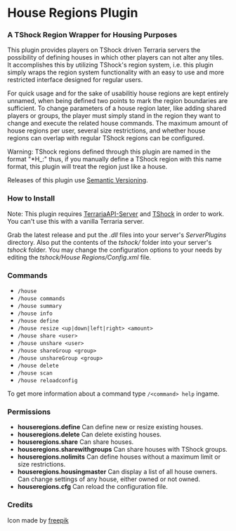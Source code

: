 House Regions Plugin
===================

### A TShock Region Wrapper for Housing Purposes

This plugin provides players on TShock driven Terraria servers the possibility 
of defining houses in which other players can not alter any tiles. It 
accomplishes this by utilizing TShock's region system, i.e. this plugin simply
wraps the region system functionality with an easy to use and more restricted
interface designed for regular users.

For quick usage and for the sake of usabilitiy house regions are kept entirely 
unnamed, when being defined two points to mark the region boundaries are 
sufficient.
To change parameters of a house region later, like adding shared players or 
groups, the player must simply stand in the region they want to change and 
execute the related house commands. The maximum amount of house regions per 
user, several size restrictions, and whether house regions can overlap with
regular TShock regions can be configured.

Warning: TShock regions defined through this plugin are named in the format 
"*H_<User>:<HouseIndex>" thus, if you manually define a TShock region with this 
name format, this plugin will treat the region just like a house.

Releases of this plugin use [Semantic Versioning](http://semver.org/).

### How to Install

Note: This plugin requires [TerrariaAPI-Server](https://github.com/NyxStudios/TerrariaAPI-Server) and [TShock](https://github.com/NyxStudios/TShock) in order to work. You can't use this with a vanilla Terraria server.

Grab the latest release and put the _.dll_ files into your server's _ServerPlugins_ directory. Also put the contents of the _tshock/_ folder into your server's _tshock_ folder. You may change the configuration options to your needs by editing the _tshock/House Regions/Config.xml_ file.

### Commands

* `/house`
* `/house commands`
* `/house summary`
* `/house info`
* `/house define`
* `/house resize <up|down|left|right> <amount>`
* `/house share <user>`
* `/house unshare <user>`
* `/house shareGroup <group>`
* `/house unshareGroup <group>`
* `/house delete`
* `/house scan`
* `/house reloadconfig`

To get more information about a command type `/<command> help` ingame.

### Permissions

* **houseregions.define**
  Can define new or resize existing houses.
* **houseregions.delete**
  Can delete existing houses.
* **houseregions.share**
  Can share houses.
* **houseregions.sharewithgroups**
  Can share houses with TShock groups.
* **houseregions.nolimits**
  Can define houses without a maximum limit or size restrictions.
* **houseregions.housingmaster**
  Can display a list of all house owners. Can change settings of any house, either 
  owned or not owned.
* **houseregions.cfg**
  Can reload the configuration file.

### Credits

Icon made by [freepik](http://www.freepik.com/)